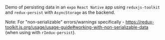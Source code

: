 Demo of persisting data in an `expo` `React Native` app using `reduxjs-toolkit` and `redux-persist` with `AsyncStorage` as the backend.

Note: For "non-serializable" errors/warnings specifically - https://redux-toolkit.js.org/usage/usage-guide#working-with-non-serializable-data (when using with `rIedux-persist`).